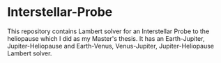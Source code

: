 # Interstellar-Probe
This repository contains Lambert solver for an Interstellar Probe to the heliopause which I did as my Master's thesis. It has an Earth-Jupiter, Jupiter-Heliopause and Earth-Venus, Venus-Jupiter, Jupiter-Heliopause Lambert solver. 
